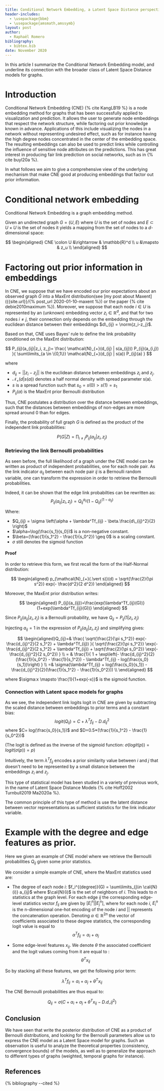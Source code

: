 ```yaml
---
title: Conditional Network Embedding, a Latent Space Distance perspective
header-includes:
  - \usepackage{bbm}
  - \usepackage{amsmath,amssymb}
layout: post
author:
  - Raphaël Romero
bibliography:
  - bibtex.bib
date: November 2020
---
```


In this article I summarize the Conditional Network Embedding model, and underline its connection with the broader class of Latent Space Distance models for graphs.

<!--more-->

# Introduction

Conditional Network Embedding (CNE) {% cite KangLB19 %} is a node embedding method for graphs that has been successfully applied to visualization and prediction. It allows the user to generate node embeddings that respect the network structure, while factoring out prior knowledge known in advance. Applications of this include visualizing the nodes in a network without representing undesired effect, such as for instance having the high degree nodes concentrated in the center of the embedding space. The resulting embeddings can also be used to predict links while controlling the influence of sensitive node attributes on the predictions. This has great interest in producing fair link prediction on social networks, such as in {% cite buyl20a %}.

In what follows we aim to give a comprehensive view of the underlying mechanism that make CNE good at producing embeddings that factor out prior information.

<!--

In what follows we express the Conditional Network Embeddings model as a
statistical model for which the parameter space is the cartesian product
of the space of embedding matrices and regression parameters w.r.t. edge
features $$f_{ij}$$. -->

# Conditional network embedding

Conditional Network Embedding is a graph embedding method.

Given an undirected graph $G=(U,E)$ where $U$ is the set of nodes and $E\subset U\times U$ is the set of nodes it yields a mapping from the set of nodes to a $d$-dimensional space:

$$
\begin{aligned}
CNE \colon U &\rightarrow & \mathbb{R}^d \\ u &\mapsto & z_u \\
\end{aligned}
$$

# Factoring out prior information in embeddings

$\newcommand{\norm}[1]{\vert \vert #1 \vert \vert }$ In CNE, we suppose that we have encoded our prior expectations about an observed graph $\hat{G}$ into a MaxEnt distribution(see [my post about Maxent]({{site.url}}/{% post_url 2020-01-10-maxent %}) or the paper {% cite debie2010maximum %}). Moreover, we suppose that each node $i \in U$ is represented by an (unknown) embedding vector $z_i \in \mathbb{R}^d$, and that for two nodes $i \neq j$, their connection only depends on the embedding through the euclidean distance between their embeddings $d\_{ij} = \norm{z_i-z_j}$.

Based on that, CNE uses Bayes' rule to define the link probability conditioned on the MaxEnt distribution:

$$
P_{ij}(a_{ij}|z_i, z_j)= \frac{
\mathcal{N}_{+}(d_{ij} | s(a_{ij}))
P_{ij}(a_{i,j})
}{
\sum\limits_{a \in \{0,1\}}
\mathcal{N}_{+}(d_{ij} | s(a))
P_{ij}(a)
}
$$

where

- $d_{ij} = \vert\vert z_i-z_j \vert\vert$ is the euclidean distance between embeddings $z_i$ and $z_j$.
- $\mathcal{N}_{+}(d\vert s(a))$ denotes a half normal density with spread parameter s(a).
- $s$ is a spread function such that $s_0=s(0)>s(1)=s_1$
- $P_{ij}(a)$ is the MaxEnt prior Bernoulli distribution

Thus, CNE postulates a distribution over the distance between embeddings, such that the distances between embeddings of non-edges are more spread around 0 than for edges.

Finally, the probability of full graph $G$ is defined as the product of the independent link probabilities:

$$
P(G\vert Z) =\prod_{i\neq j}P_{ij}(a_{ij}|z_i, z_j)
$$

### Retrieving the link Bernoulli probabilities

As seen before, the full likelihood of a graph under the CNE model can be written as product of independent probabilities, one for each node pair. As the link indicator $a_{ij}$ between each node pair $ij$ is a Bernoulli random variable, one can transform the expression in order to retrieve the Bernoulli probabilities.

Indeed, it can be shown that the edge link probabilties can be rewritten as: $$P_{ij}(a_{ij} \vert z_i, z_j) =  Q_{ij}^{a_{ij}}(1-Q_{ij})^{(1-a_{ij})}$$

Where:

- $Q_{ij} = \sigma \left(\alpha + \lambda^Tf_{ij} - \beta.\frac{d\_{ij}^2}{2} \right)$
- $\alpha=\log(\frac{s_1}{s_0})$ is a non-negative constant.
- $\beta=(\frac{1}{s_1^2} - \frac{1}{s_0^2}) \geq 0$ is a scaling constant.
- $\sigma$ still denotes the sigmoid function

#### Proof

In order to retrieve this form, we first recall the form of the Half-Normal distribution:

$$
\begin{aligned}
p_{\mathcal{N}_{+}(.\vert s)}(d) = \sqrt{\frac{2}{\pi s^2}} exp(- \frac{d^2}{2 d^2})
\end{aligned}
$$

Moreover, the MaxEnt prior distribution writes:

$$
\begin{aligned}
P_{ij}(a_{ij})=\frac{exp(\lambda^Tf_{ij}(G))}{1+exp(\lambda^Tf_{ij}(G))}
\end{aligned}
$$

Since $P_{ij}(a_{ij} \vert z_i, z_j)$ is a Bernoulli probability, we have $Q_{ij} = P_{ij}(1 \vert z_i, z_j)$

Injecting $a_{ij}=1$ in the expression of $P_{ij}(a_{ij} \vert z_i, z_j)$ and simplifying gives:

$$
\begin{aligned}Q_{ij}=& \frac{
\sqrt{\frac{2}{\pi s_1^2}}
exp(- \frac{d_{ij}^2}{2 s_1^2} + \lambda^Tf_{ij})
}{
\sqrt{\frac{2}{\pi s_1^2}}
\exp(- \frac{d_{ij}^2}{2 s_1^2} + \lambda^Tf_{ij}) +
\sqrt{\frac{2}{\pi s_0^2}}
\exp(- \frac{d_{ij}^2}{2 s_0^2})
} \\ = &
\frac{1}{
  1 +
\exp\left(- \frac{d_{ij}^2}{2}(\frac{1}{s_0^2} - \frac{1}{s_1^2}) - \lambda^Tf_{ij} - log(\frac{s_0}{s_1})\right)
} \\ =&
\sigma(\lambda^Tf_{ij} + log(\frac{s_0}{s_1}) - \frac{d_{ij}^2}{2}(\frac{1}{s_1^2} - \frac{1}{s_0^2})) \\
\end{aligned}
$$

where $\sigma:x \mapsto \frac{1}{1+exp(-x)}$ is the sigmoid function.

### Connection with Latent space models for graphs

As we see, the independent link logits logit in CNE are given by subtracting the scaled distance between embeddings to prior terms and a constant bias: $$logit(Q_{ij})=C+ \lambda^Tf_{ij} - D . d_{ij}^2$$ where $C= log(\frac{s_0}{s_1})$ and $D=0.5*(\frac{1}{s_1^2} - \frac{1}{s_0^2})$

(The logit is defined as the inverse of the sigmoid function: $\sigma(logit(p)) = logit(\sigma(p))=p$)

Intuitively, the term $\lambda^Tf_{ij}$ encodes a prior similarity value between $i$ and $j$ that doesn't need to be represented by a small distance between the embeddings $z_i$ and $z_j$.

This type of statistical model has been studied in a variety of previous work, in the name of Latent Space Distance Models {% cite Hoff2002 Turnbull2019 Ma2020a %}.

The common principle of this type of method is use the latent distance between vector representations as sufficient statistics for the link indicator variable.

# Example with the degree and edge features as prior.

Here we given an example of CNE model where we retrieve the Bernoulli probabilities $Q_{ij}$ given some prior statistics.

We consider a simple example of CNE, where the MaxEnt statistics used are:

- The degree of each node $i$: $f_i^{(degree)}(G) = \sum\limits_{j\in \cal{N}(i)} a_{ij}$ where $\cal{N}(i)$ is the set of neighbors of $i$. This leads to $n$ statistics at the graph level. For each edge $ij$ the corresponding edge-level statistics vector $f_{ij}$ are given by $[E_i^n \vert\vert E_j^n]$, where for each node $i$, $E_i^n$ is the n-dimensional one-hot encoding of the node $i$ and $\vert\vert$ represents the concatenation operation. Denoting $\alpha \in \mathbb{R}^{2n}$ the vector of coefficients associated to these degree statistics, the corresponding logit value is equal to $$\alpha^Tf_{ij}=\alpha_i + \alpha_j$$

- Some edge-level features $x_{ij}$. We denote $\theta$ the associated coefficient and the logit values coming from it are equal to : $$\theta^T x_{ij}$$

So by stacking all these features, we get the following prior term:

$$\lambda^Tf_{ij}=\alpha_i + \alpha_j + \theta^T x_{ij}$$

The CNE Bernoulli probabilities are thus equal to:

$$Q_{ij} = \sigma \left(C + \alpha_i + \alpha_j + \theta^T x_{ij} - D. d\_{ij}^2 \right) $$

<!--
# Visual explanation

In order to geometrically explain how CNE factors out prior knowledge, a possible approach is to imagine the (random) edges as Bernoulli random variables, to make them deterministic variables conditioned on the embeddings.

### Deterministic version of the random graphs above.

The sigmoid function is a smooth version of a non-continuous function, the Heaviside step function, given by $h(x) = \mathbb{1}_{\{x>0\}}$.
This one yields an activation equal to 1 for positive inputs and 0 for negative inputs.

![Heaviside]({{site.url}}/figures/sigmoid_vs_heaviside.png)
_The heaviside function in red, and the sigmoid function in green_

Let's consider a CNE model, where we use as constraints the degrees of each nodes, as well as other features.
The CNE expression looks like:


$$
Q_{ij} = \sigma \left(2 \gamma +\alpha_i + \alpha_j+ \theta^T x_{ij} - \vert\vert z_i-z_j\vert\vert^2 \right)
$$

In the deterministic CNE expression, the link indicators would then look like:

$$
a_{ij} =h\left(2\gamma +\alpha_i + \alpha_j+ \theta^Tx_{ij} - \vert\vert z_i-z_j\vert\vert \right)
$$

This has a natural visual interpretation, as shown in the following image
![CNE-DEG]({{site.url}}/figures/cne_deg1.png)

As can be seen, each embedding $z_i$ is endowed with a disk $D_i$of radius $\alpha_i+\gamma$ such that the minimum distance between $D_i$ and $D_j$ in order for the nodes to connect is $\theta^T x_{ij}$.

If the prior similarity is high, the the disk need not be too close for the connection to form. As a consequence, the embeddings will not encode the prior information. -->

## Conclusion

We have seen that write the posterior distribution of CNE as a product of Bernoulli distributions, and looking for the Bernoulli parameters allow us to express the CNE model as a Latent Space model for graphs. Such an observation is useful to analyze the theoretical properties (consistency, convergence bounds) of the models, as well as to generalize the approach to different types of graphs (weighted, temporal graphs for instance).

## References

{% bibliography --cited %}
